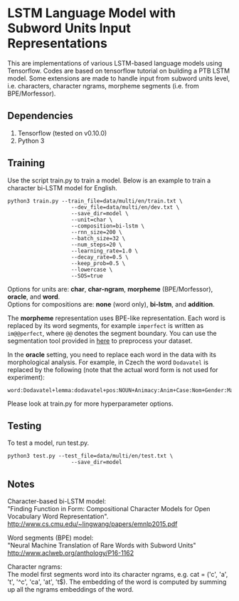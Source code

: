 # LSTM Language Model with Subword Units Input Representations

This are implementations of various LSTM-based language models using Tensorflow. 
Codes are based on tensorflow tutorial on building a PTB LSTM model. 
Some extensions are made to handle input from subword units level, i.e. characters, character ngrams, morpheme segments 
(i.e. from BPE/Morfessor).

## Dependencies
1. Tensorflow (tested on v0.10.0)
2. Python 3

## Training
Use the script train.py to train a model. Below is an example to train a character bi-LSTM model for English.
```
python3 train.py --train_file=data/multi/en/train.txt \
					--dev_file=data/multi/en/dev.txt \
					--save_dir=model \
					--unit=char \
					--composition=bi-lstm \
					--rnn_size=200 \
					--batch_size=32 \
					--num_steps=20 \
					--learning_rate=1.0 \
					--decay_rate=0.5 \
					--keep_prob=0.5 \
					--lowercase \
					--SOS=true
```
Options for units are: **char**, **char-ngram**, **morpheme** (BPE/Morfessor), **oracle**, and **word**.  
Options for compositions are: **none** (word only), **bi-lstm**, and **addition**.

The **morpheme** representation uses BPE-like representation. Each word is replaced by its word segments, for example `imperfect` is written as `im@@perfect`, where `@@` denotes the segment boundary. You can use the segmentation tool provided in [here](http://www.aclweb.org/anthology/P16-1162) to preprocess your dataset.

In the **oracle** setting, you need to replace each word in the data with its morphological analysis. For example, in Czech the word `Dodavatel` is replaced by the following (note that the actual word form is not used for experiment):
```
word:Dodavatel+lemma:dodavatel+pos:NOUN+Animacy:Anim+Case:Nom+Gender:Masc+Negative:Pos+Number:Sing
```
Please look at train.py for more hyperparameter options.

## Testing
To test a model, run test.py.
```
python3 test.py --test_file=data/multi/en/test.txt \
					--save_dir=model
```

## Notes
Character-based bi-LSTM model:  
"Finding Function in Form: Compositional Character Models for Open Vocabulary Word Representation".  
http://www.cs.cmu.edu/~lingwang/papers/emnlp2015.pdf

Word segments (BPE) model:  
"Neural Machine Translation of Rare Words with Subword Units"  
http://www.aclweb.org/anthology/P16-1162

Character ngrams:  
The model first segments word into its character ngrams, e.g. cat = ('c', 'a', 't', '^c', 'ca', 'at', 't$). The embedding of the word is computed by summing up all the ngrams embeddings of the word.



